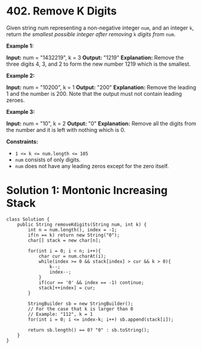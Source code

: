 # 402. Remove K Digits
Given string num representing a non-negative integer  `num`, and an integer  `k`, return  _the smallest possible integer after removing_  `k`  _digits from_  `num`.

**Example 1:**

**Input:** num = "1432219", k = 3
**Output:** "1219"
**Explanation:** Remove the three digits 4, 3, and 2 to form the new number 1219 which is the smallest.

**Example 2:**

**Input:** num = "10200", k = 1
**Output:** "200"
**Explanation:** Remove the leading 1 and the number is 200. Note that the output must not contain leading zeroes.

**Example 3:**

**Input:** num = "10", k = 2
**Output:** "0"
**Explanation:** Remove all the digits from the number and it is left with nothing which is 0.

**Constraints:**

-   `1 <= k <= num.length <= 105`
-   `num`  consists of only digits.
-   `num`  does not have any leading zeros except for the zero itself.


# Solution 1: Montonic Increasing Stack
```
class Solution {
    public String removeKdigits(String num, int k) {
        int n = num.length(), index = -1;
        if(n == k) return new String("0");
        char[] stack = new char[n];
        
        for(int i = 0; i < n; i++){
            char cur = num.charAt(i);
            while(index >= 0 && stack[index] > cur && k > 0){
                k--;
                index--;
            }
            if(cur == '0' && index == -1) continue;
            stack[++index] = cur;
        }
        
        StringBuilder sb = new StringBuilder(); 
        // For the case that k is larger than 0
        // Example: "112", k = 1
        for(int i = 0; i <= index-k; i++) sb.append(stack[i]);
        
        return sb.length() == 0? "0" : sb.toString();
    }
}
```